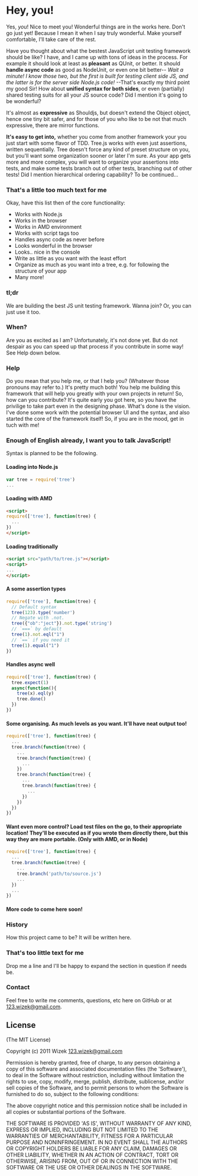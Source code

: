 # Hey, you!
Yes, *you*! Nice to meet you! Wonderful things are in the works here. Don't go just yet! Because I mean it when I say truly wonderful. Make yourself comfortable, I'll take care of the rest.

Have you thought about what the bestest JavaScript unit testing framework should be like? I have, and I came up with tons of ideas in the process. For example it should look at least as **pleasant** as QUnit, or better.
It should **handle async code** as good as NodeUnit, or even one bit better-- *Wait a minute! I know those two, but the first is built for testing client side JS, and the latter is for the server side Node.js code!*
--That's exactly my third point my good Sir! How about **unified syntax for both sides**, or even (partially) shared testing suits for all your JS source code? Did I mention it's going to be wonderful?

It's almost as **expressive** as Shouldjs, but doesn't extend the Object object, hence one tiny bit safer, and for those of you who like to be not that much expressive, there are mirror functions.

**It's easy to get into,** whether you come from another framework your you just start with some flavor of TDD. Tree.js works with even just assertions, written sequentially. Tree doesn't force any kind of preset structure on you, but you'll want some organization sooner or later I'm sure. As your app gets more and more complex, you will want to organize your assertions into tests, and make some tests branch out of other tests, branching out of other tests! Did I mention hierarchical ordering capability?
To be continued...

### That's a little too much text for me
Okay, have this list then of the core functionality:

- Works with Node.js
- Works in the browser
- Works in AMD environment
- Works with script tags too
- Handles async code as never before
- Looks wonderful in the browser
- Looks.. nice in the console
- Write as little as you want with the least effort
- Organize as much as you want into a tree, e.g. for following the structure of your app
- Many more!

### tl;dr
We are building the best JS unit testing framework. Wanna join? Or, you can just use it too.

### When?
Are you as excited as I am? Unfortunately, it's not done yet. But do not despair as you can speed up that process if you contribute in some way! See Help down below.

### Help
Do you mean that you help me, or that I help you? (Whatever those pronouns may refer to.)
It's pretty much both! You help me building this framework that will help you greatly with your own projects in return! So, how can you contribute? It's quite early you got here, so you have the privilige to take part even in the designing phase. What's done is the vision. I've done some work with the potential browser UI and the syntax, and also started the core of the framework itself! So, if you are in the mood, get in tuch with me!

### Enough of English already, I want you to talk JavaScript!
Syntax is planned to be the following.
#### Loading into Node.js
```javascript
var tree = require('tree')
...
```
#### Loading with AMD
```html
<script>
require(['tree'], function(tree) {
  ...
})
</script>
```
#### Loading traditionally
```html
<script src="path/to/tree.js"></script>
<script>
...
</script>
```
#### A some assertion types
```javascript
require(['tree'], function(tree) {
  // Default syntax
  tree(123).type('number')
  // Negate with .not.
  tree({"ob":"ject"}).not.type('string')
  // `===` by default
  tree(1).not.eql("1")
  // `==` if you need it
  tree(1).equal("1")
})
```
#### Handles async well
```javascript
require(['tree'], function(tree) {
  tree.expect(1)
  async(function(){
    tree(x).eql(y)
    tree.done()
  })
})
```
#### Some organising. As much levels as you want. It'll have neat output too!
```javascript
require(['tree'], function(tree) {
  ...
  tree.branch(function(tree) {
    ...
    tree.branch(function(tree) {
      ...
    })
    tree.branch(function(tree) {
      ...
      tree.branch(function(tree) {
        ...
      })
    })
  })  
})
```
#### Want even more control? Load test files on the go, to their appropriate location! They'll be executed as if you wrote them directly there, but this way they are more portable. (Only with AMD, or in Node)
```javascript
require(['tree'], function(tree) {
  ...
  tree.branch(function(tree) {
    ...
    tree.branch('path/to/source.js')
    ...
  })
  ...
})
```
#### More code to come here soon!

### History
How this project came to be? It will be written here.

### That's too little text for me
Drop me a line and I'll be happy to expand the section in question if needs be.

### Contact
Feel free to write me comments, questions, etc here on GitHub or at <123.wizek@gmail.com>.

## License
(The MIT License)

Copyright (c) 2011 Wizek <123.wizek@gmail.com>

Permission is hereby granted, free of charge, to any person obtaining a copy of this software and associated documentation files (the 'Software'), to deal in the Software without restriction, including without limitation the rights to use, copy, modify, merge, publish, distribute, sublicense, and/or sell copies of the Software, and to permit persons to whom the Software is furnished to do so, subject to the following conditions:

The above copyright notice and this permission notice shall be included in all copies or substantial portions of the Software.

THE SOFTWARE IS PROVIDED 'AS IS', WITHOUT WARRANTY OF ANY KIND, EXPRESS OR IMPLIED, INCLUDING BUT NOT LIMITED TO THE WARRANTIES OF MERCHANTABILITY, FITNESS FOR A PARTICULAR PURPOSE AND NONINFRINGEMENT. IN NO EVENT SHALL THE AUTHORS OR COPYRIGHT HOLDERS BE LIABLE FOR ANY CLAIM, DAMAGES OR OTHER LIABILITY, WHETHER IN AN ACTION OF CONTRACT, TORT OR OTHERWISE, ARISING FROM, OUT OF OR IN CONNECTION WITH THE SOFTWARE OR THE USE OR OTHER DEALINGS IN THE SOFTWARE.